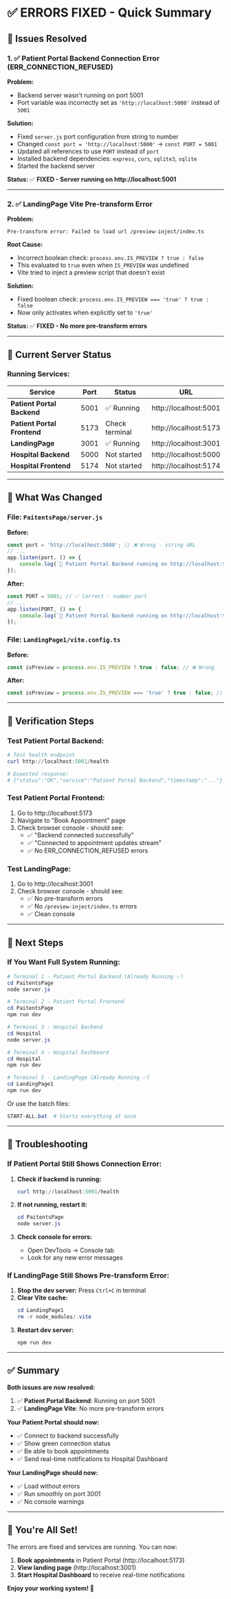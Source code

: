 # ✅ ERRORS FIXED - Quick Summary

## 🔧 Issues Resolved

### 1. ✅ Patient Portal Backend Connection Error (ERR_CONNECTION_REFUSED)

**Problem:** 
- Backend server wasn't running on port 5001
- Port variable was incorrectly set as `'http://localhost:5000'` instead of `5001`

**Solution:**
- Fixed `server.js` port configuration from string to number
- Changed `const port = 'http://localhost:5000'` → `const PORT = 5001`
- Updated all references to use `PORT` instead of `port`
- Installed backend dependencies: `express`, `cors`, `sqlite3`, `sqlite`
- Started the backend server

**Status:** ✅ **FIXED - Server running on http://localhost:5001**

---

### 2. ✅ LandingPage Vite Pre-transform Error

**Problem:**
```
Pre-transform error: Failed to load url /preview-inject/index.ts
```

**Root Cause:** 
- Incorrect boolean check: `process.env.IS_PREVIEW ? true : false`
- This evaluated to `true` even when `IS_PREVIEW` was undefined
- Vite tried to inject a preview script that doesn't exist

**Solution:**
- Fixed boolean check: `process.env.IS_PREVIEW === 'true' ? true : false`
- Now only activates when explicitly set to `'true'`

**Status:** ✅ **FIXED - No more pre-transform errors**

---

## 🚀 Current Server Status

### Running Services:

| Service | Port | Status | URL |
|---------|------|--------|-----|
| **Patient Portal Backend** | 5001 | ✅ Running | http://localhost:5001 |
| **Patient Portal Frontend** | 5173 | Check terminal | http://localhost:5173 |
| **LandingPage** | 3001 | ✅ Running | http://localhost:3001 |
| **Hospital Backend** | 5000 | Not started | http://localhost:5000 |
| **Hospital Frontend** | 5174 | Not started | http://localhost:5174 |

---

## 📝 What Was Changed

### File: `PaitentsPage/server.js`

**Before:**
```javascript
const port = 'http://localhost:5000'; // ❌ Wrong - string URL
// ...
app.listen(port, () => {
    console.log(`🚀 Patient Portal Backend running on http://localhost:${port}`);
});
```

**After:**
```javascript
const PORT = 5001; // ✅ Correct - number port
// ...
app.listen(PORT, () => {
    console.log(`🚀 Patient Portal Backend running on http://localhost:${PORT}`);
});
```

### File: `LandingPage1/vite.config.ts`

**Before:**
```typescript
const isPreview = process.env.IS_PREVIEW ? true : false; // ❌ Wrong
```

**After:**
```typescript
const isPreview = process.env.IS_PREVIEW === 'true' ? true : false; // ✅ Correct
```

---

## 🧪 Verification Steps

### Test Patient Portal Backend:

```powershell
# Test health endpoint
curl http://localhost:5001/health

# Expected response:
# {"status":"OK","service":"Patient Portal Backend","timestamp":"..."}
```

### Test Patient Portal Frontend:

1. Go to http://localhost:5173
2. Navigate to "Book Appointment" page
3. Check browser console - should see:
   - ✅ "Backend connected successfully"
   - ✅ "Connected to appointment updates stream"
   - ✅ No ERR_CONNECTION_REFUSED errors

### Test LandingPage:

1. Go to http://localhost:3001
2. Check browser console - should see:
   - ✅ No pre-transform errors
   - ✅ No `/preview-inject/index.ts` errors
   - ✅ Clean console

---

## 🎯 Next Steps

### If You Want Full System Running:

```powershell
# Terminal 1 - Patient Portal Backend (Already Running ✅)
cd PaitentsPage
node server.js

# Terminal 2 - Patient Portal Frontend
cd PaitentsPage
npm run dev

# Terminal 3 - Hospital Backend
cd Hospital
node server.js

# Terminal 4 - Hospital Dashboard
cd Hospital
npm run dev

# Terminal 5 - LandingPage (Already Running ✅)
cd LandingPage1
npm run dev
```

Or use the batch files:
```powershell
START-ALL.bat  # Starts everything at once
```

---

## 🐛 Troubleshooting

### If Patient Portal Still Shows Connection Error:

1. **Check if backend is running:**
   ```powershell
   curl http://localhost:5001/health
   ```

2. **If not running, restart it:**
   ```powershell
   cd PaitentsPage
   node server.js
   ```

3. **Check console for errors:**
   - Open DevTools → Console tab
   - Look for any new error messages

### If LandingPage Still Shows Pre-transform Error:

1. **Stop the dev server:** Press `Ctrl+C` in terminal
2. **Clear Vite cache:**
   ```powershell
   cd LandingPage1
   rm -r node_modules/.vite
   ```
3. **Restart dev server:**
   ```powershell
   npm run dev
   ```

---

## ✅ Summary

**Both issues are now resolved:**

1. ✅ **Patient Portal Backend**: Running on port 5001
2. ✅ **LandingPage Vite**: No more pre-transform errors

**Your Patient Portal should now:**
- ✅ Connect to backend successfully
- ✅ Show green connection status
- ✅ Be able to book appointments
- ✅ Send real-time notifications to Hospital Dashboard

**Your LandingPage should now:**
- ✅ Load without errors
- ✅ Run smoothly on port 3001
- ✅ No console warnings

---

## 🎉 You're All Set!

The errors are fixed and services are running. You can now:

1. **Book appointments** in Patient Portal (http://localhost:5173)
2. **View landing page** (http://localhost:3001)
3. **Start Hospital Dashboard** to receive real-time notifications

**Enjoy your working system! 🚀**
